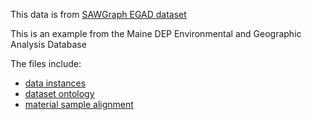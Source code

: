 This data is from [SAWGraph EGAD dataset](https://github.com/SAWGraph/pfas-kg/tree/main/datasets/maine/eg)

This is an example from the Maine DEP Environmental and Geographic Analysis Database

The files include: 
* [data instances](./egad_example.ttl)
* [dataset ontology](./egad-sites-samples-schema.ttl)
* [material sample alignment](./egad-controlledVocab-alignment.ttl)